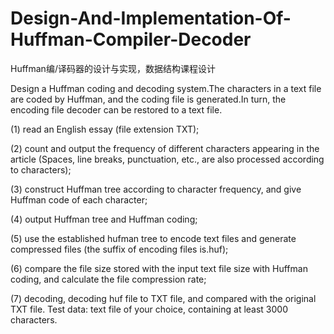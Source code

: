# Design-And-Implementation-Of-Huffman-Compiler-Decoder
Huffman编/译码器的设计与实现，数据结构课程设计

Design a Huffman coding and decoding system.The characters in a text file are coded by Huffman, and the coding file is generated.In turn, the encoding file decoder can be restored to a text file.

(1) read an English essay (file extension TXT);

(2) count and output the frequency of different characters appearing in the article (Spaces, line breaks, punctuation, etc., are also processed according to characters);

(3) construct Huffman tree according to character frequency, and give Huffman code of each character;

(4) output Huffman tree and Huffman coding;

(5) use the established hufman tree to encode text files and generate compressed files (the suffix of encoding files is.huf);

(6) compare the file size stored with the input text file size with Huffman coding, and calculate the file compression rate;

(7) decoding, decoding huf file to TXT file, and compared with the original TXT file.
Test data: text file of your choice, containing at least 3000 characters.